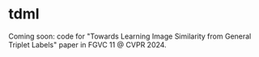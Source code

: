 # tdml
Coming soon: code for "Towards Learning Image Similarity from General Triplet Labels" paper in FGVC 11 @ CVPR 2024.
